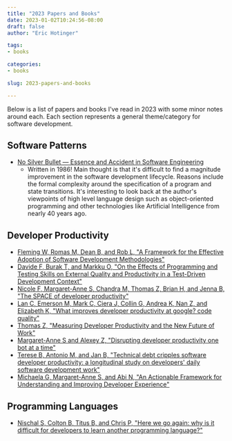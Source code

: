 ```yaml
---
title: "2023 Papers and Books"
date: 2023-01-02T10:24:56-08:00
draft: false
author: "Eric Hotinger"

tags:
- books

categories:
- books

slug: 2023-papers-and-books

---
```


Below is a list of papers and books I've read in 2023 with some minor notes around each. Each section represents a general theme/category for software development.

## Software Patterns
- [No Silver Bullet — Essence and Accident in Software Engineering](http://worrydream.com/refs/Brooks-NoSilverBullet.pdf)
    - Written in 1986! Main thought is that it's difficult to find a magnitude improvement in the software development lifecycle. Reasons include the formal complexity around the specification of a program and state transitions. It's interesting to look back at the author's viewpoints of high level language design such as object-oriented programming and other technologies like Artificial Intelligence from nearly 40 years ago.

## Developer Productivity

- [Fleming W, Romas M, Dean B, and Rob L, "A Framework for the Effective Adoption of Software Development Methodologies"](https://dl.acm.org/doi/10.1145/1185448.1185493)
- [Davide F, Burak T, and Markku O, "On the Effects of Programming and Testing Skills on External Quality and Productivity in a Test-Driven Development Context"](https://dl.acm.org/doi/10.1145/2745802.2745826)
- [Nicole F, Margaret-Anne S, Chandra M, Thomas Z, Brian H, and Jenna B, "The SPACE of developer productivity"](https://dl.acm.org/doi/10.1145/3453928)
- [Lan C, Emerson M, Mark C, Ciera J, Collin G, Andrea K, Nan Z, and Elizabeth K, "What improves developer productivity at google? code quality"](https://dl.acm.org/doi/10.1145/3540250.3558940)
- [Thomas Z, "Measuring Developer Productivity and the New Future of Work"](https://dl.acm.org/doi/10.1145/3511430.3511914)
- [Margaret-Anne S and Alexey Z, "Disrupting developer productivity one bot at a time"](https://dl.acm.org/doi/10.1145/2950290.2983989)
- [Terese B, Antonio M, and Jan B, "Technical debt cripples software developer productivity: a longitudinal study on developers' daily software development work"](https://dl.acm.org/doi/10.1145/3194164.3194178)
- [Michaela G, Margaret-Anne S, and Abi N, "An Actionable Framework for Understanding and Improving Developer Experience"](http://paper.getdx.com/)

## Programming Languages
- [Nischal S, Colton B, Titus B, and Chris P, "Here we go again: why is it difficult for developers to learn another programming language?"](https://dl.acm.org/doi/10.1145/3511062)